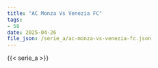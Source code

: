 ```yaml
---
title: "AC Monza Vs Venezia FC"
tags:
- 58
date: 2025-04-26
file_json: /serie_a/ac-monza-vs-venezia-fc.json
---
```


{{< serie_a >}}
